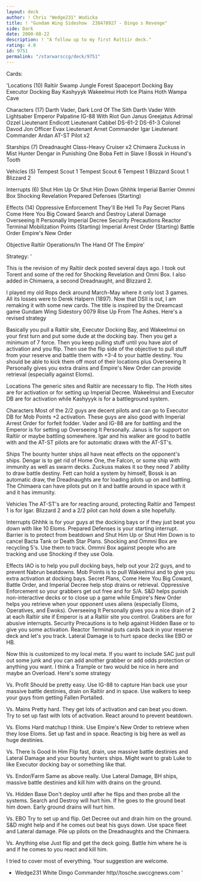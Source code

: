 ```yaml
---
layout: deck
author: ! Chris "Wedge231" Wodicka
title: ! "Gundam Wing Sideshow  238478927 - Dingo s Revenge"
side: Dark
date: 2000-08-22
description: ! "A follow up to my first Raltiir deck."
rating: 4.0
id: 9751
permalink: "/starwarsccg/deck/9751"
---
```

Cards: 

'Locations (10)
Raltiir
Swamp
Jungle
Forest
Spaceport Docking Bay
Executor Docking Bay
Kashyyyk
Wakeelmui
Hoth Ice Plains
Hoth Wampa Cave

Characters (17)
Darth Vader, Dark Lord Of The Sith
Darth Vader With Lightsaber
Emperor Palpatine
IG-88 With Riot Gun
Janus Greejatus
Adrimal Ozzel
Lieutenant Endicott
Lieutenant Cabbel
DS-61-2
DS-61-3
Colonel Davod Jon
Officer Evax
Lieutenant Arnet
Commander Igar
Lieutenant Commander Ardan
AT-ST Pilot x2

Starships (7)
Dreadnaught Class-Heavy Cruiser x2
Chimaera
Zuckuss in Mist Hunter
Dengar in Punishing One
Boba Fett in Slave I
Bossk in Hound's Tooth

Vehicles (5)
Tempest Scout 1
Tempest Scout 6
Tempest 1
Blizzard Scout 1
Blizzard 2

Interrupts (6)
Shut Him Up Or Shut Him Down
Ghhhk
Imperial Barrier
Ommni Box
Shocking Revelation
Prepared Defenses (Starting)

Effects (14)
Oppressive Enforcement
They'll Be Hell To Pay
Secret Plans
Come Here You Big Coward
Search and Destroy
Lateral Damage
Overseeing It Personally
Imperial Decree
Security Precautions
Reactor Terminal
Mobilization Points (Starting)
Imperial Arrest Order (Starting)
Battle Order
Empire's New Order

Objective
Raltiir Operations/In The Hand Of The Empire'

Strategy: '

This is the revision of my Raltiir deck posted several days ago. I took out Torent and some of the red for Shocking Revelation and Omni Box. I also added in Chimaera, a second Dreadnaught, and Blizzard 2.

I played my old Rops deck around March-May where it only lost 3 games. All its losses were to Derek Halpern (1897). Now that DSII is out, I am remaking it with some new cards. The title is inspired by the Dreamcast game Gundam Wing Sidestory 0079 Rise Up From The Ashes. Here's a revised strategy

Basically you pull a Raltiir site, Executor Docking Bay, and Wakeelmui on your first turn and put some dude at the docking bay. Then you get a minimum of 7 force. Then you keep pulling stuff until you have alot of activation and you flip. Then use the flip side of the objective to pull stuff from your reserve and battle them with +3-4 to your battle destiny. You should be able to kick them off most of their locations plus Overseeing It Personally gives you extra drains and Empire's New Order can provide retrieval (especially against Eloms).

Locations The generic sites and Raltiir are necessary to flip. The Hoth sites are for activation or for setting up Imperial Decree. Wakeelmui and Executor DB are for activation while Kashyyyk is for a battleground system.

Characters Most of the 2/2 guys are decent pilots and can go to Executor DB for Mob Points +2 activation. These guys are also good with Imperial Arrest Order for forfeit fodder. Vader and IG-88 are for battling and the Emperor is for setting up Overseeing It Personally. Janus is for support on Raltiir or maybe battling somewhere. Igar and his walker are good to battle with and the AT-ST pilots are for automatic draws with the AT-ST's.

Ships The bounty hunter ships all have neat effects on the opponent's ships. Dengar is to get rid of Home One, the Falcon, or some ship with immunity as well as swarm decks. Zuckuss makes it so they need 7 ability to draw battle destiny. Fett can hold a system by himself, Bossk is an automatic draw, the Dreadnaughts are for loading pilots up on and battling. The Chimaera can have pilots put on it and battle around in space with it and it has immunity.

Vehicles The AT-ST's are for reacting around, protecting Raltiir and Tempest 1 is for Igar. Blizzard 2 and a 2/2 pilot can hold down a site hopefully.

Interrupts Ghhhk is for your guys at the docking bays or if they just beat you down with like 10 Eloms. Prepared Defenses is your starting interrupt. Barrier is to protect from beatdown and Shut Him Up or Shut Him Down is to cancel Bacta Tank or Death Star Plans. Shocking and Ommni Box are recycling 5's. Use them to track. Ommni Box against people who are tracking and use Shocking if they use Oola.

Effects IAO is to help you pull docking bays, help out your 2/2 guys, and to prevent Nabrun beatdowns. Mob Points is to pull Wakeelmui and to give you extra activation at docking bays. Secret Plans, Come Here You Big Coward, Battle Order, and Imperial Decree help stop drains or retrieval. Oppressive Enforcement so your grabbers get out free and for S/A. S&D helps punish non-interactive decks or to close up a game while Empire's New Order helps you retrieve when your opponent uses aliens (especially Eloms, Operatives, and Ewoks). Overseeing It Personally gives you a nice drain of 2 at each Raltiir site if Emperor is at a Raltiir site you control. Grabbers are for abusive interrupts. Security Precautions is to help against Hidden Base or to give you some activation. Reactor Terminal puts cards back in your reserve deck and let's you track. Lateral Damage is to hurt space decks like EBO or HB.

Now this is customized to my local meta. If you want to include SAC just pull out some junk and you can add another grabber or add odds protection or anything you want. I think a Trample or two would be nice in here and maybe an Overload. Here's some strategy

Vs. Profit
Should be pretty easy. Use IG-88 to capture Han back use your massive battle destinies, drain on Raltiir and in space. Use walkers to keep your guys from getting Fallen Portalled.

Vs. Mains
Pretty hard. They get lots of activation and can beat you down. Try to set up fast with lots of activation. React around to prevent beatdown.

Vs. Eloms
Hard matchup I think. Use Empire's New Order to retrieve when they lose Eloms. Set up fast and in space. Reacting is big here as well as huge destinies.

Vs. There Is Good In Him
Flip fast, drain, use massive battle destinies and Lateral Damage and your bounty hunters ships. Might want to grab Luke to like Executor docking bay or something like that.

Vs. Endor/Farm
Same as above really. Use Lateral Damage, BH ships, massive battle destinies and kill him with drains on the ground.

Vs. Hidden Base
Don't deploy until after he flips and then probe all the systems. Search and Destroy will hurt him. If he goes to the ground beat him down. Early ground drains will hurt him.

Vs. EBO
Try to set up and flip. Get Decree out and drain him on the ground. S&D might help and if he comes out beat his guys down. Use space fleet and Lateral damage. Pile up pilots on the Dreadnaughts and the Chimaera.

Vs. Anything else
Just flip and get the deck going. Battle him where he is and if he comes to you react and kill him.

I tried to cover most of everything. Your suggestion are welcome.

- Wedge231 White Dingo Commander
http//tosche.swccgnews.com '
